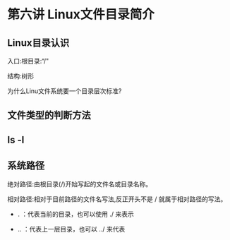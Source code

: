 # 第六讲 Linux文件目录简介

## Linux目录认识

入口:根目录:“/"

结构:树形



为什么Linu文件系统要一个目录层次标准?



## 文件类型的判断方法

## **ls -l**



## 系统路径

绝对路径:由根目录(/)开始写起的文件名或目录名称。

相对路径:相对于目前路径的文件名写法,反正开头不是 /
就属于相对路径的写法。

- . ：代表当前的目录，也可以使用 ./ 来表示

- .. ：代表上一层目录，也可以 ../ 来代表